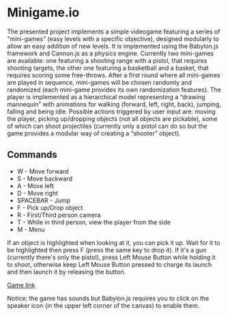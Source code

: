 # Minigame.io

The presented project implements a simple videogame featuring a series of “mini-games” (easy levels with a specific objective), designed modularly to allow an easy addition of new levels. It is implemented using the Babylon.js framework and Cannon.js as a physics engine. Currently two mini-games are available: one featuring a shooting range with a pistol, that requires shooting targets, the other one featuring a basketball and a basket, that requires scoring some free-throws. After a first round where all mini-games are played in sequence, mini-games will be chosen randomly and randomized (each mini-game provides its own randomization features). The player is implemented as a hierarchical model representing a “drawing mannequin” with animations for walking (forward, left, right, back), jumping, falling and being idle. Possible actions triggered by user input are: moving the player, picking up/dropping objects (not all objects are pickable), some of which can shoot projectiles (currently only a pistol can do so but the game provides a modular way of creating a “shooter” object).

## Commands

* W - Move forward
* S - Move backward
* A - Move left
* D - Move right
* SPACEBAR - Jump
* F - Pick up/Drop object
* R - First/Third person camera
* T - While in third person, view the player from the side
* M - Menu

If an object is highlighted when looking at it, you can pick it up. Wait for it to be highlighted then press F (press the same key to drop it).
If it's a gun (currently there's only the pistol), press Left Mouse Button while holding it to shoot, otherwise keep Left Mouse Button pressed to charge its launch and then launch it by releasing the button.

[Game link](https://sapienzainteractivegraphicscourse.github.io/final-project-emanuele-musumeci/Main.html)

Notice: the game has sounds but Babylon.js requires you to click on the speaker icon (in the upper left corner of the canvas) to enable them.